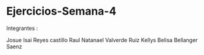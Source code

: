 # Ejercicios-Semana-4
Integrantes :

Josue Isai Reyes castillo
Raul Natanael Valverde Ruiz
Kellys Belisa Bellanger Saenz
